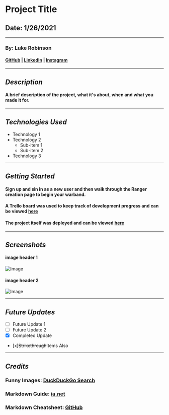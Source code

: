 # Project Title

##  Date: 1/26/2021 

***

### By: Luke Robinson

#### [GitHub](https://github.com/asdluke123) | [LinkedIn](https://www.linkedin.com/in/luke-robinson-5b23271a1/) |  [Instagram](https://www.instagram.com/luke_robin_/?hl=en)

***

## ***Description***

#### **A brief description of the project, what it's about, when and what you made it for.**

***

## ***Technologies Used***

* Technology 1
* Technology 2
    * Sub-item 1
    * Sub-item 2
* Technology 3

***

## ***Getting Started***

#### **Sign  up and sin in as a new user and then walk through the Ranger creation page to begin your warband.**

#### **A Trello board was used to keep track of development progress and can be viewed [here]()**

#### **The project itself was deployed and can be viewed [here]()**

***
## ***Screenshots***

#### **image header 1**
![Image](https://external-content.duckduckgo.com/iu/?u=http%3A%2F%2Fwww.hdwallpaper.nu%2Fwp-content%2Fuploads%2F2015%2F02%2Ffunny-cute-cat-wallpaper-1920x1200.jpg&f=1&nofb=1)

#### **image header 2**
![Image](https://external-content.duckduckgo.com/iu/?u=https%3A%2F%2Fwww.rxwallpaper.site%2Fwp-content%2Fuploads%2Ffunny-cat-desktop-wallpapers-wallpaper-hd-wallpapers-pinterest-800x800.jpg&f=1&nofb=1)

***
## ***Future Updates***

- [ ] Future Update 1
- [ ] Future Update 2
- [x] Completed Update
- [x]~~Strikethrough~~Items Also

***
## ***Credits***
### **Funny Images: [DuckDuckGo Search](https://duckduckgo.com/)**
### **Markdown Guide: [ia.net](https://ia.net/writer/support/general/markdown-guide)**
### **Markdown Cheatsheet: [GitHub](https://www.markdownguide.org/cheat-sheet/)**



